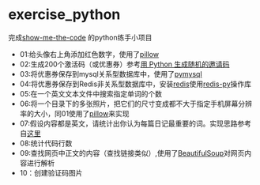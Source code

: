 # exercise_python
完成[show-me-the-code](https://github.com/Yixiaohan/show-me-the-code) 的python练手小项目

* 01:给头像右上角添加红色数字，使用了[pillow](http://pillow.readthedocs.io/en/latest/index.html)
* 02:生成200个激活码（或优惠券）参考[用 Python 生成随机的邀请码](http://ju.outofmemory.cn/entry/142048)
* 03:将优惠券保存到mysql关系型数据库中，使用了[pymysql](https://github.com/PyMySQL/PyMySQL)
* 04:将优惠券保存到Redis非关系型数据库中，安装[redis](https://github.com/MSOpenTech/redis)使用[redis-py](https://github.com/andymccurdy/redis-py)操作库
* 05:在一个英文文本文件中搜索指定单词的个数
* 06:将一个目录下的多张照片，把它们的尺寸变成都不大于指定手机屏幕分辨率的大小，同01使用了[pillow](http://pillow.readthedocs.io/en/latest/index.html)来实现
* 07:假设内容都是英文，请统计出你认为每篇日记最重要的词。实现思路参考自[这里](http://blog.csdn.net/Jacky_chenjp/article/details/52268272)
* 08:统计代码行数
* 09:查找网页中正文的内容（查找链接类似）,使用了[BeautifulSoup](https://www.crummy.com/software/BeautifulSoup/bs4/doc/index.html)对网页内容进行解析
* 10：创建验证码图片